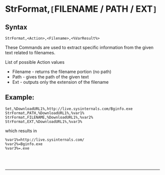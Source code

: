 # StrFormat,`[`FILENAME / PATH / EXT`]` #
## Syntax ##
```
StrFormat,<Action>,<Filename>,<%VarResult%> 
```

These Commands are used to extract specific information from the given text related to filenames.

List of possible Action values
  * Filename - returns the filename portion (no path)
  * Path - gives the path of the given text
  * Ext - outputs only the extension of the filename

## Example: ##
```
Set,%DownloadURL1%,http://live.sysinternals.com/Bginfo.exe
StrFormat,PATH,%DownloadURL1%,%var1%
StrFormat,FILENAME,%DownloadURL1%,%var2%
StrFormat,EXT,%DownloadURL1%,%var3%
```
which results in
```
%var1%=http://live.sysinternals.com/
%var2%=Bginfo.exe
%var3%=.exe 
```

<br>
<br>
<hr />